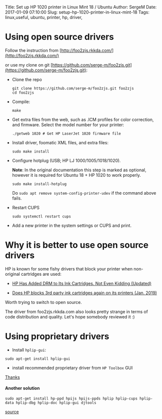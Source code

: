 Title: Set up HP 1020 printer in Linux Mint 18 / Ubuntu
Author: SergeM
Date: 2017-01-09 07:10:00
Slug: setup-hp-1020-printer-in-linux-mint-18
Tags: linux,useful, ubuntu, printer, hp, driver, 

# Using open source drivers

Follow the instruction from [http://foo2zjs.rkkda.com/](http://foo2zjs.rkkda.com/)

or use my clone on git [https://github.com/serge-m/foo2zjs.git](https://github.com/serge-m/foo2zjs.git):

* Clone the repo

      git clone https://github.com/serge-m/foo2zjs.git foo2zjs
      cd foo2zjs
        

* Compile:

      make

* Get extra files from the web, such as .ICM profiles for color correction,
and firmware.  Select the model number for your printer:
 
      ./getweb 1020	# Get HP LaserJet 1020 firmware file


* Install driver, foomatic XML files, and extra files:
    
      sudo make install
    
    
* Configure hotplug (USB; HP LJ 1000/1005/1018/1020).
 
  **Note**: In the original documentation this step is marked as optional, 
  however it is required for Ubuntu 18 + HP 1020 to work properly. 
      
      sudo make install-hotplug
    
  Do `sudo apt remove system-config-printer-udev` if the command above fails.

* Restart CUPS

      sudo systemctl restart cups
  
  
* Add a new printer in the system settings or CUPS and print.




# Why it is better to use open source drivers

HP is known for some fishy drivers that block your printer when non-original cartridges are used:

* [HP Has Added DRM to Its Ink Cartridges. Not Even Kidding (Updated)](https://www.wired.com/2016/09/hp-printer-drm/)

* [Does HP blocks 3rd party ink cartridges again on its printers (Jan. 2019)](https://borncity.com/win/2019/01/20/does-hp-blocks-3rd-party-ink-cartridges-again-on-its-printers-jan-2019/)

Worth trying to switch to open source.

The driver from foo2zjs.rkkda.com also looks pretty strange in terms of code distribution and quality. 
Let's hope somebody reviewed it :)

# Using proprietary drivers

* Install `hplip-gui`:

```
sudo apt-get install hplip-gui
```

* install recommended proprietary driver from `HP Toolbox` GUI


[Thanks](https://ubuntu-mate.community/t/hp-3015-print-drivers-are-so-slow-at-printing/5580)


#### Another solution

```
sudo apt-get install hp-ppd hpijs hpijs-ppds hplip hplip-cups hplip-data hplip-dbg hplip-doc hplip-gui djtools
```

[source](https://askubuntu.com/questions/462329/hp-laserjet-1020-plus-printer-not-working-in-ubuntu-14-04/462335#462335)
